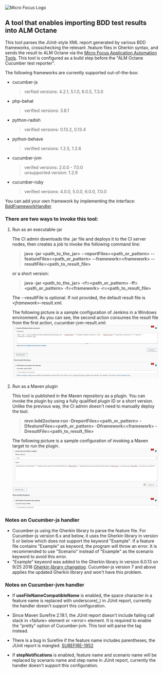 ![Micro Focus Logo](https://upload.wikimedia.org/wikipedia/commons/thumb/9/9a/Micro_Focus_logo.svg/220px-Micro_Focus_logo.svg.png)
## A tool that enables importing BDD test results into ALM Octane

This tool parses the JUnit-style XML report generated by various BDD frameworks, crosschecking
the relevant .feature files in Gherkin syntax, 
and sends the result to ALM Octane via the 
[Micro Focus Application Automation Tools](https://plugins.jenkins.io/hp-application-automation-tools-plugin/).
This tool is configured as a build step before the "ALM Octane Cucumber test reporter". 

The following frameworks are currently supported out-of-the-box: 
- cucumber-js
  > verfied versions: 4.2.1, 5.1.0, 6.0.5, 7.3.0
- php-behat
  > verified versions: 3.8.1
- python-radish
  > verified versions: 0.13.2, 0.13.4 
- python-behave
  > verified versions: 1.2.5, 1.2.6
- cucumber-jvm
  > verifed versions: 2.0.0 - 7.0.0  
  > unsupported version: 1.2.6
- cucumber-ruby
  > verified versions: 4.0.0, 5.0.0, 6.0.0, 7.0.0

You can add your own framework by implementing the interface: [BddFrameworkHandler](./src/main/java/com/microfocus/bdd/api/BddFrameworkHandler.java)

### There are two ways to invoke this tool:
 1. Run as an executable-jar
    
    The CI admin downloads the .jar file and deploys it to the CI server nodes,
    then creates a job to invoke the following command line: 
     
    >**java -jar <path_to_the_jar> --reportFiles=<path_or_pattern> --featureFiles=<path_or_pattern> --framework=\<framework> --resultFile=\<path_to_result_file>**
    
    or a short version:
    > **java -jar <path_to_the_jar> -rf=<path_or_pattern> -ff=<path_or_pattern> -f=\<framework> -r=\<path_to_result_file>**
    
    The --resultFile is optional. If not provided, the default result file is <*framework*>-result.xml. 
     
    The following picture is a sample configuration of Jenkins in a Windows environment. As you can see, the second action consumes the result
    file from the first action, cucumber-jvm-result.xml:
    ![Run as jar](./run_as_jar.png)

 2. Run as a Maven plugin

    This tool is published in the Maven repository as a plugin. You can invoke the plugin by using a fully qualified plugin ID
    or a short version. Unlike the previous way, the CI admin doesn't need to manually deploy the tool.

    > **mvn bdd2octane:run -DreportFiles=<path_or_pattern> -DfeatureFiles=<path_or_pattern> -Dframework=\<framework> -DresultFile=<path_to_result_file>**

    The following picture is a sample configuration of invoking a Maven target to run the plugin.
    ![Run as mvn](./run_as_mvn.png)

### Notes on Cucumber-js handler

* Cucumber-js using the Gherkin library to parse the feature file. For Cucumber-js version 6.x and below, it uses the Gherkin
  library in version 5 or below which does not support the keyword "Example". 
  If a feature file contains "Example" as keyword, the program will throw an error.
  It is recommended to use "Scenario" instead of "Example" as the scenario keyword to avoid this error.
* "Example" keyword was added to the Gherkin library in version 6.0.13 on 9/25
  2018 [Gherkin library changelog](https://github.com/cucumber/common/blob/main/gherkin/CHANGELOG.md#6013---2018-09-25).
  Cucumber-js version 7 and above applies the updated Gherkin library and won't have this problem.

### Notes on Cucumber-jvm handler
* If **useFileNameCompatibleName** is enabled, the space character in a feature name is replaced with underscore(_) in JUnit report,
  currently the handler doesn't support this configuration.
    
* Since Maven Surefire 2.19.1, the JUnit report doesn't include failing call stack in \<failure> element or \<error> element. 
It is required to enable the "pretty" option of Cucumber-jvm. This tool will parse the <system-out> tag instead.
  
* There is a bug in Surefire if the feature name includes parentheses, the JUnit report is mangled. [SUREFIRE-1952](https://issues.apache.org/jira/browse/SUREFIRE-1952)

* If **stepNotifications** is enabled, feature name and scenario name will be replaced by scenario name and step name in JUnit report,
  currently the handler doesn't support this configuration.